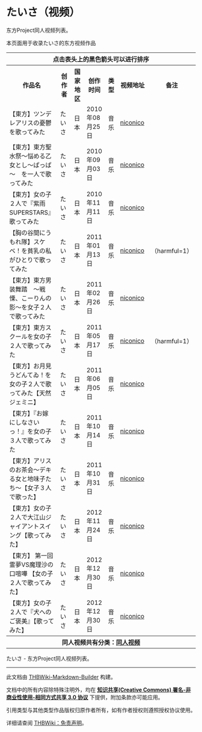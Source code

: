 # たいさ（视频）

<!-- source html: G:\repos\THBWiki-Markdown-Builder\THBWikiMarkdown\Temp\main\7\7a\ns0%3A%E3%81%9F%E3%81%84%E3%81%95%EF%BC%88%E8%A7%86%E9%A2%91%EF%BC%89.html -->

东方Project同人视频列表。

  
本页面用于收录たいさ的东方视频作品
  


<table>

<tbody><tr>
<th colspan="7" align="center">点击表头上的黑色箭头可以进行排序
</th></tr>
<tr>
<th style="width: 27%">作品名
</th>
<th style="width: 14%">创作者
</th>
<th style="width: 8%">国家地区
</th>
<th style="width: 11%">创作时间
</th>
<th style="width: 6%">类型
</th>
<th style="width: 19%" class="unsortable">视频地址
</th>
<th style="width: 15%" class="unsortable">备注
</th></tr>
<tr>
<td>【東方】ツンデレアリスの憂鬱　を歌ってみた</td>
<td>たいさ</td>
<td>日本</td>
<td>2010年08月25日</td>
<td>音乐</td>
<td><a rel="nofollow" class="external text" href="http://www.nicovideo.jp/watch/nm11873760">niconico</a></td>
<td>
</td></tr>
<tr>
<td>【東方】東方聖水祭～悩める乙女とし～ぱっぱ～　を一人で歌ってみた</td>
<td>たいさ</td>
<td>日本</td>
<td>2010年09月03日</td>
<td>音乐</td>
<td><a rel="nofollow" class="external text" href="http://www.nicovideo.jp/watch/sm11979190">niconico</a></td>
<td>
</td></tr>
<tr>
<td>【東方】女の子２人で『紫雨SUPERSTARS』歌ってみた</td>
<td>たいさ</td>
<td>日本</td>
<td>2010年11月11日</td>
<td>音乐</td>
<td><a rel="nofollow" class="external text" href="http://www.nicovideo.jp/watch/nm12715120">niconico</a></td>
<td>
</td></tr>
<tr>
<td>【胸の谷間にうもれ隊】スケベ！を貧乳の私がひとりで歌ってみた</td>
<td>たいさ</td>
<td>日本</td>
<td>2011年01月13日</td>
<td>音乐</td>
<td><a rel="nofollow" class="external text" href="http://www.nicovideo.jp/watch/sm13295400">niconico</a></td>
<td>（harmful=1）
</td></tr>
<tr>
<td>【東方】東方男装舞踏　～戦慄、こーりんの影～を女子２人で歌ってみた</td>
<td>たいさ</td>
<td>日本</td>
<td>2011年02月26日</td>
<td>音乐</td>
<td><a rel="nofollow" class="external text" href="http://www.nicovideo.jp/watch/sm13709523">niconico</a></td>
<td>
</td></tr>
<tr>
<td>【東方】東方スクールを女の子２人で歌ってみた</td>
<td>たいさ</td>
<td>日本</td>
<td>2011年05月17日</td>
<td>音乐</td>
<td><a rel="nofollow" class="external text" href="http://www.nicovideo.jp/watch/sm14483788">niconico</a></td>
<td>（harmful=1）
</td></tr>
<tr>
<td>【東方】お月見うどんてゐ！を女の子２人で歌ってみた【天然ジェミニ】</td>
<td>たいさ</td>
<td>日本</td>
<td>2011年06月05日</td>
<td>音乐</td>
<td><a rel="nofollow" class="external text" href="http://www.nicovideo.jp/watch/sm18013254">niconico</a></td>
<td>
</td></tr>
<tr>
<td>【東方】『お嫁にしなさいっ！』を女の子３人で歌ってみた</td>
<td>たいさ</td>
<td>日本</td>
<td>2011年10月14日</td>
<td>音乐</td>
<td><a rel="nofollow" class="external text" href="http://www.nicovideo.jp/watch/sm19121775">niconico</a></td>
<td>
</td></tr>
<tr>
<td>【東方】アリスのお茶会～デキる女と地味子たち～【女子３人で歌った】</td>
<td>たいさ</td>
<td>日本</td>
<td>2011年10月31日</td>
<td>音乐</td>
<td><a rel="nofollow" class="external text" href="http://www.nicovideo.jp/watch/sm19244842">niconico</a></td>
<td>
</td></tr>
<tr>
<td>【東方】女の子２人で大江山ジャイアントスイング【歌ってみた】</td>
<td>たいさ</td>
<td>日本</td>
<td>2012年11月24日</td>
<td>音乐</td>
<td><a rel="nofollow" class="external text" href="http://www.nicovideo.jp/watch/sm19423361">niconico</a></td>
<td>
</td></tr>
<tr>
<td>【東方】 第一回霊夢VS魔理沙の口喧嘩 【女の子２人で歌ってみた】</td>
<td>たいさ</td>
<td>日本</td>
<td>2012年12月30日</td>
<td>音乐</td>
<td><a rel="nofollow" class="external text" href="http://www.nicovideo.jp/watch/sm19623142">niconico</a></td>
<td>
</td></tr>
<tr>
<td>【東方】女の子２人で『犬へのご褒美』【歌ってみた】</td>
<td>たいさ</td>
<td>日本</td>
<td>2012年12月30日</td>
<td>音乐</td>
<td><a rel="nofollow" class="external text" href="http://www.nicovideo.jp/watch/sm19706095">niconico</a></td>
<td>
</td></tr>
<tr>
<th colspan="7" align="center"><b>同人视频共有分类：<a href="./分类-同人视频.md" title="分类:同人视频">同人视频</a></b>
</th></tr></tbody></table>


たいさ - 东方Project同人视频列表。




---

此文档由 [THBWiki-Markdown-Builder](https://github.com/Delsin-Yu/THBWiki-Markdown-Builder) 构建。

文档中的所有内容除特殊注明外，均在 [**知识共享(Creative Commons) 署名-非商业性使用-相同方式共享 3.0 协议**](https://creativecommons.org/licenses/by-sa/3.0/deed.zh-hans) 下提供，附加条款亦可能应用。

引用类型与其他类型作品版权归原作者所有，如有作者授权则遵照授权协议使用。

详细请查阅 [THBWiki：免责声明](https://thbwiki.cc/THBWiki:%E5%85%8D%E8%B4%A3%E5%A3%B0%E6%98%8E)。

